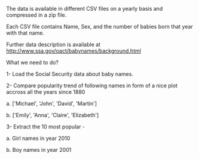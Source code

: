 The data is available in different CSV files on a yearly basis and compressed in a zip file.

Each CSV file contains Name, Sex, and the number of babies born that year with that name. 

Further data description is available at http://www.ssa.gov/oact/babynames/background.html

What we need to do?

1- Load the Social Security data about baby names.

2- Compare popularity trend of following names in form of a nice plot accross all the years since 1880

   a. ['Michael', 'John', 'David', 'Martin']
   
   b. ['Emily', 'Anna', 'Claire', 'Elizabeth']
   
3- Extract the 10 most popular -

   a. Girl names in year 2010
   
   b. Boy names in year 2001
